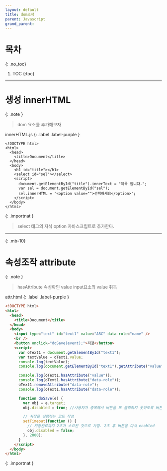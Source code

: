 ```yaml
---
layout: default
title: dom조작
parent: Javascript
grand_parent: 
---
```


# 목차
{: .no_toc}

1. TOC
{:toc}

---

# 생성 innerHTML

{: .note }
>
> dom 요소를 추가해보자
>


innerHTML.js
{: .label .label-purple }

```htlm
<!DOCTYPE html>
<html>
  <head>
    <title>Document</title>
  </head>
  <body>
    <h1 id="title"></h1>
    <select id="sel"></select>
    <script>
      document.getElementById("title").innerText = "제목 입니다.";
      var sel = document.getElementById("sel");
      sel.innerHTML = '<option value="">선택하세요</option>';
    </script>
  </body>
</html>

```

{: .importnat }
> select 태그의 자식 option 자바스크립트로 추가한다.
>
>


---
{: .mb-10}
 
# 속성조작 attribute

{: .note }
> hasAttribute 속성확인
> value input요소의 value 취득
>

attr.html
{: .label .label-purple }

```html
<!DOCTYPE html>
<html>
  <head>
    <title>Document</title>
  </head>
  <body>
    <input type="text" id="text1" value="ABC" data-role="name" />
    <br />
    <button onclick="doSave(event);">저장</button>
    <script>
      var oText1 = document.getElementById("text1");
      var textValue = oText1.value;
      console.log(textValue);
      console.log(document.getElementById("text1").getAttribute("value"));

      console.log(oText1.hasAttribute("value"));
      console.log(oText1.hasAttribute("data-role"));
      oText1.removeAttribute("data-role");
      console.log(oText1.hasAttribute("data-role"));

      function doSave(e) {
        var obj = e.target;
        obj.disabled = true; //사용자가 중복해서 버튼을 또 클릭하지 못하도록 버튼을 disabled 시킴

        // 저장을 실행하는 코드 작성
        setTimeout(function () {
          // 저장완료까지 2초가 소요된 것으로 가정. 2초 후 버튼을 다시 enabled
          obj.disabled = false;
        }, 2000);
      }
    </script>
  </body>
</html>

```

{: .importnat }
>
>